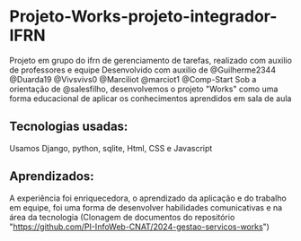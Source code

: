 # Projeto-Works-projeto-integrador-IFRN
Projeto em grupo do ifrn de gerenciamento de tarefas, realizado com auxilio de professores e equipe
Desenvolvido com auxilio de @Guilherme2344 @Duarda19 @Vivsvivs0 @Marciliot @marciot1 @Comp-Start
Sob a orientação de @salesfilho, desenvolvemos o projeto "Works" como uma forma educacional de aplicar os conhecimentos aprendidos em sala de aula 
## Tecnologias usadas:
Usamos Django, python, sqlite, Html, CSS e Javascript
## Aprendizados:
A experiência foi enriquecedora, o aprendizado da aplicação e do trabalho em equipe, foi uma forma de desenvolver habilidades comunicativas e na área da tecnologia
(Clonagem de documentos do repositório "https://github.com/PI-InfoWeb-CNAT/2024-gestao-servicos-works")
